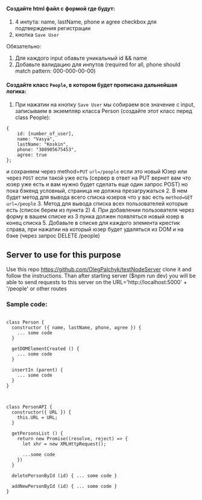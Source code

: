 #### Создайте html файл с формой где будут:

1) 4 инпута: name, lastName, phone и agree checkbox для подтверждения регистрации <br>
2) кнопка `Save User`

Обязательно:

1) Для каждого input обавьте уникальный id && name  <br>
2) Добавьте валидацию для инпутов (required for all, phone should match pattern: 000-000-00-00)

#### Создайте класс `People`, в котором будет прописана дальнейшая логика:

1. При нажатии на кнопку `Save User` мы собираем все значение с input, записываем в экземпляр класса Person (создайте этот класс перед class People):
```
{
    id: [number_of_user],
    name: "Vasya",
    lastName: "Koskin",
    phone: "380905675453",
    agree: true
};
```
и сохраняем через method=`PUT` `url=/people` если это новый Юзер или через `POST` если такой уже есть (сервер в ответ на PUT вернет вам что юзер уже есть и вам нужно будет сделать еще один запрос POST) но пока бэкенд условный, страница не должна презагружаться
2. В нем будет метод для вывода всего списка юзеров что у вас есть `method=GET` `url=/people`
3. Метод для вывода списка всех пользователей которые есть (список берем из пункта 2)
4. При добавлении пользователя через форму в вашем списке из 3 пунка должен появляться новый юзер в конец списка
5. Добавьте в списке для каждого элемента крестик справа, при нажатии на который юзер будет удаляться из DOM и на бэке (через запрос DELETE /people)

## Server to use for this purpose

Use this repo https://github.com/OlegPalchyk/testNodeServer clone it and follow the instructions. Than after starting server ($npm run dev) you will be able to send requests to this server on the URL='http://localhost:5000' + '/people' or other routes

### Sample code:

```

class Person {
  constructor ({ name, lastName, phone, agree }) {
    ... some code
  }

  getDOMElementCreated () {
    ... some code
  }

  insertIn (parent) {
    ... some code
  }
}



class PersonAPI {
  constructor({ URL }) {
    this.URL = URL;
  }

  getPersonsList () {
    return new Promise((resolve, reject) => {
      let xhr = new XMLHttpRequest();

      ...some code
    })
  }
  
  deletePersonById (id) { ... some code }
  
  addNewPersonById (id) { ... some code }
}
```
